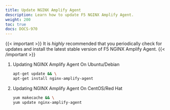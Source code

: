 ```yaml
---
title: Update NGINX Amplify Agent
description: Learn how to update F5 NGINX Amplify Agent.
weight: 200
toc: true
docs: DOCS-970
---
```



{{< important >}}
It is *highly* recommended that you periodically check for updates and install the latest stable version of F5 NGINX Amplify Agent.
{{< /important >}}

 1. Updating NGINX Amplify Agent On Ubuntu/Debian

    ```bash
    apt-get update && \
    apt-get install nginx-amplify-agent
    ```

 2. Updating NGINX Amplify Agent On CentOS/Red Hat

    ```bash
    yum makecache && \
    yum update nginx-amplify-agent
    ```